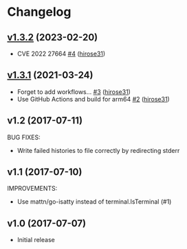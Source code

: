 # Changelog

## [v1.3.2](https://github.com/hirose31/pinger/compare/v1.3.1...v1.3.2) (2023-02-20)

* CVE 2022 27664 [#4](https://github.com/hirose31/pinger/pull/4) ([hirose31](https://github.com/hirose31))

## [v1.3.1](https://github.com/hirose31/pinger/compare/v1.2...v1.3.1) (2021-03-24)

* Forget to add workflows... [#3](https://github.com/hirose31/pinger/pull/3) ([hirose31](https://github.com/hirose31))
* Use GitHub Actions and build for arm64 [#2](https://github.com/hirose31/pinger/pull/2) ([hirose31](https://github.com/hirose31))

## v1.2 (2017-07-11)

BUG FIXES:

* Write failed histories to file correctly by redirecting stderr

## v1.1 (2017-07-10)

IMPROVEMENTS:

* Use mattn/go-isatty instead of terminal.IsTerminal (#1)

## v1.0 (2017-07-07)

* Initial release

